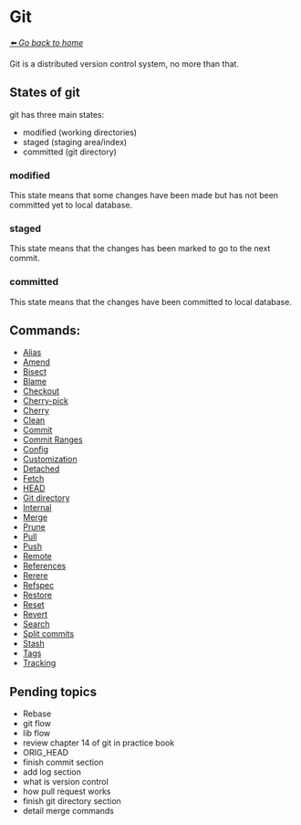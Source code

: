 # Git

*[:arrow_left: Go back to home](../README.md)*

Git is a distributed version control system, no more than that.

## States of git
git has three main states:
- modified (working directories)
- staged (staging area/index)
- committed (git directory)

### modified
This state means that some changes have been made but has not been committed yet to local database.

### staged
This state means that the changes has been marked to go to the next commit.

### committed
This state means that the changes have been committed to local database.

## Commands:

- [Alias](./ALIAS.md)
- [Amend](./AMEND.md)
- [Bisect](./BISECT.md)
- [Blame](./BLAME.md)
- [Checkout](./CHECKOUT.md)
- [Cherry-pick](./CHERRY_PICK.md)
- [Cherry](./CHERRY.md)
- [Clean](./CLEAN.md)
- [Commit](./COMMIT.md)
- [Commit Ranges](./COMMIT_RANGES.md)
- [Config](./CONFIG.md)
- [Customization](./CUSTOMIZATION.md)
- [Detached](./DETACH.md)
- [Fetch](./FETCH.md)
- [HEAD](./HEAD.md)
- [Git directory](./GIT_DIRECTORY.md)
- [Internal](./INTERNAL.md)
- [Merge](./MERGE.md)
- [Prune](./PRUNE.md)
- [Pull](./PULL.md)
- [Push](./PUSH.md)
- [Remote](./REMOTE.md)
- [References](./REFERENCES.md)
- [Rerere](./RERERE.md)
- [Refspec](./REFSPEC.md)
- [Restore](./RESTORE.md)
- [Reset](./RESET.md)
- [Revert](./REVERT.md)
- [Search](./SEARCH.md)
- [Split commits](./SPLIT_COMMIT.md)
- [Stash](./STASH.md)
- [Tags](./TAGS.md)
- [Tracking](./TRACKING.md)

## Pending topics
- Rebase
- git flow
- lib flow
- review chapter 14 of git in practice book
- ORIG_HEAD
- finish commit section
- add log section
- what is version control
- how pull request works
- finish git directory section
- detail merge commands